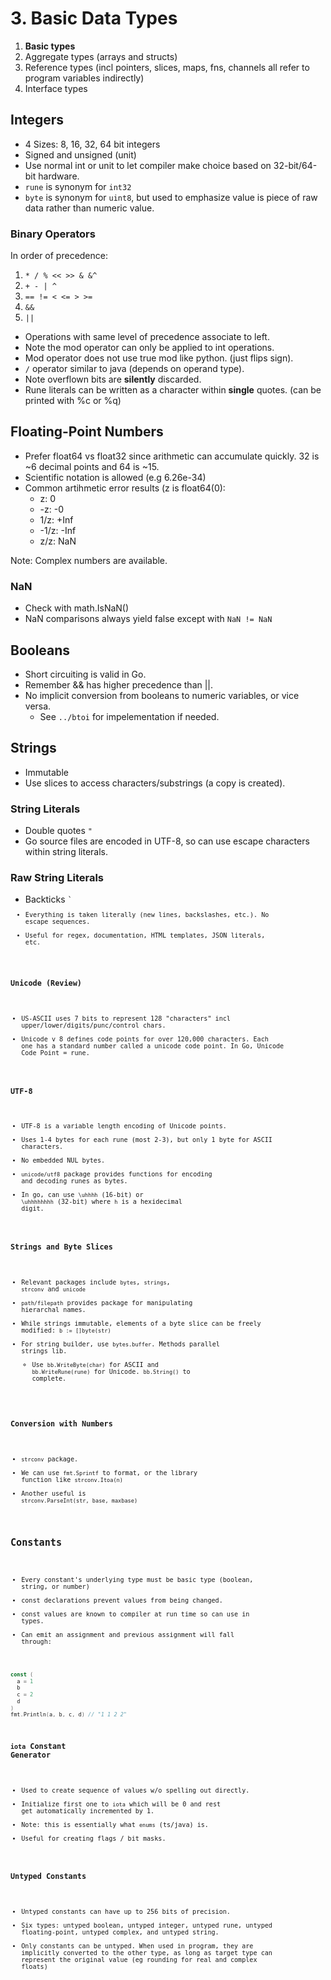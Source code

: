 # 3. Basic Data Types

1. **Basic types**
2. Aggregate types (arrays and structs)
3. Reference types (incl pointers, slices, maps, fns, channels all refer to program variables indirectly)
4. Interface types

## Integers

- 4 Sizes: 8, 16, 32, 64 bit integers
- Signed and unsigned (unit)
- Use normal int or unit to let compiler make choice based on 32-bit/64-bit hardware.
- `rune` is synonym for `int32`
- `byte` is synonym for `uint8`, but used to emphasize value is piece of raw data rather than numeric value.

### Binary Operators

In order of precedence:

1. `* / % << >> & &^`
2. `+ - | ^`
3. `== != < <= > >=`
4. `&&`
5. `||`

- Operations with same level of precedence associate to left.
- Note the mod operator can only be applied to int operations.
- Mod operator does not use true mod like python. (just flips sign).
- `/` operator similar to java (depends on operand type).
- Note overflown bits are **silently** discarded.
- Rune literals can be written as a character within **single** quotes. (can be printed with %c or %q)

## Floating-Point Numbers

- Prefer float64 vs float32 since arithmetic can accumulate quickly. 32 is ~6 decimal points and 64 is ~15.  
- Scientific notation is allowed (e.g 6.26e-34)
- Common artihmetic error results (z is float64(0):
  - z: 0
  - -z: -0
  - 1/z: +Inf
  - -1/z: -Inf
  - z/z: NaN

Note: Complex numbers are available.

### NaN

- Check with math.IsNaN()
- NaN comparisons always yield false except with `NaN != NaN`

## Booleans

- Short circuiting is valid in Go.
- Remember && has higher precedence than ||.
- No implicit conversion from booleans to numeric variables, or vice versa.
  - See `../btoi` for impelementation if needed.

## Strings

- Immutable
- Use slices to access characters/substrings (a copy is created).

### String Literals

- Double quotes `"`
- Go source files are encoded in UTF-8, so can use escape characters within string literals.

### Raw String Literals

- Backticks <code>`<code>
- Everything is taken literally (new lines, backslashes, etc.). No escape sequences.
- Useful for regex, documentation, HTML templates, JSON literals, etc.

### Unicode (Review)

- US-ASCII uses 7 bits to represent 128 "characters" incl upper/lower/digits/punc/control chars.
- Unicode v 8 defines code points for over 120,000 characters. Each one has a standard number called a unicode code point. In Go, Unicode Code Point = rune.

### UTF-8

- UTF-8 is a variable length encoding of Unicode points.
- Uses 1-4 bytes for each rune (most 2-3), but only 1 byte for ASCII characters. 
- No embedded NUL bytes.
- `unicode/utf8` package provides functions for encoding and decoding runes as bytes.
- In go, can use `\uhhhh` (16-bit) or `\uhhhhhhhh` (32-bit) where `h` is a hexidecimal digit.

### Strings and Byte Slices

- Relevant packages include `bytes`, `strings`, `strconv` and `unicode`
- `path/filepath` provides package for manipulating hierarchal names.
- While strings immutable, elements of a byte slice can be freely modified: `b := []byte(str)`
- For string builder, use `bytes.buffer`. Methods parallel strings lib.
  - Use `bb.WriteByte(char)` for ASCII and `bb.WriteRune(rune)` for Unicode. `bb.String()` to complete.

### Conversion with Numbers

- `strconv` package.
- We can use `fmt.Sprintf` to format, or the library function like `strconv.Itoa(n)`
- Another useful is `strconv.ParseInt(str, base, maxbase)`

## Constants

- Every constant's underlying type must be basic type (boolean, string, or number)
- const declarations prevent values from being changed.
- const values are known to compiler at run time so can use in types.
- Can emit an assignment and previous assignment will fall through:
```go
const (
  a = 1
  b
  c = 2
  d
)
fmt.Println(a, b, c, d) // "1 1 2 2"
```
### `iota` Constant Generator

- Used to create sequence of values w/o spelling out directly.
- Initialize first one to `iota` which will be 0 and rest get automatically incremented by 1.
- Note: this is essentially what `enums` (ts/java) is.
- Useful for creating flags / bit masks.

### Untyped Constants

- Untyped constants can have up to 256 bits of precision.
- Six types: untyped boolean, untyped integer, untyped rune, untyped floating-point, untyped complex, and untyped string.
- Only constants can be untyped. When used in program, they are implicitly converted to the other type, as long as target type can represent the original value (eg rounding for real and complex floats)






  


